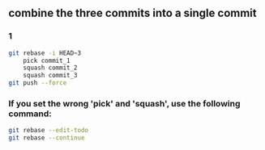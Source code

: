 ## combine the three commits into a single commit

### 1
```bash
git rebase -i HEAD~3
    pick commit_1
    squash commit_2
    squash commit_3
git push --force
```

### If you set the wrong 'pick' and 'squash', use the following command:
```bash
git rebase --edit-todo
git rebase --continue
```
